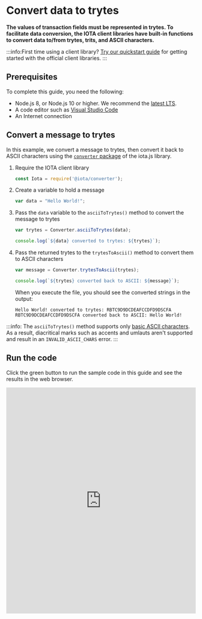 # Convert data to trytes

**The values of transaction fields must be represented in trytes. To facilitate data conversion, the IOTA client libraries have built-in functions to convert data to/from trytes, trits, and ASCII characters.**

:::info:First time using a client library?
[Try our quickstart guide](root://getting-started/0.1/tutorials/get-started.md) for getting started with the official client libraries.
:::

## Prerequisites

To complete this guide, you need the following:

* Node.js 8, or Node.js 10 or higher. We recommend the [latest LTS](https://nodejs.org/en/download/).
* A code editor such as [Visual Studio Code](https://code.visualstudio.com/Download)
* An Internet connection

## Convert a message to trytes

In this example, we convert a message to trytes, then convert it back to ASCII characters using the [`converter` package](https://github.com/iotaledger/iota.js/tree/next/packages/converter) of the iota.js library.

1. Require the IOTA client library

    ```js
    const Iota = require('@iota/converter');
    ```

2. Create a variable to hold a message

    ```js
    var data = "Hello World!";
    ```

3. Pass the `data` variable to the `asciiToTrytes()` method to convert the message to trytes

    ```js
    var trytes = Converter.asciiToTrytes(data);

    console.log(`${data} converted to trytes: ${trytes}`);
    ```

4. Pass the returned trytes to the `trytesToAscii()` method to convert them to ASCII characters

    ```js
    var message = Converter.trytesToAscii(trytes);

    console.log(`${trytes} converted back to ASCII: ${message}`);
    ```
    
    When you execute the file, you should see the converted strings in the output:

    ```console
    Hello World! converted to trytes: RBTC9D9DCDEAFCCDFD9DSCFA
    RBTC9D9DCDEAFCCDFD9DSCFA converted back to ASCII: Hello World!
    ```

:::info:
The `asciiToTrytes()` method supports only [basic ASCII characters](https://en.wikipedia.org/wiki/ASCII#Printable_characters). As a result, diacritical marks such as accents and umlauts aren't supported and result in an `INVALID_ASCII_CHARS` error.
:::

## Run the code

Click the green button to run the sample code in this guide and see the results in the web browser.

<iframe height="600px" width="100%" src="https://repl.it/@jake91/Convert-data-to-trytes?lite=true" scrolling="no" frameborder="no" allowtransparency="true" allowfullscreen="true" sandbox="allow-forms allow-pointer-lock allow-popups allow-same-origin allow-scripts allow-modals"></iframe>
